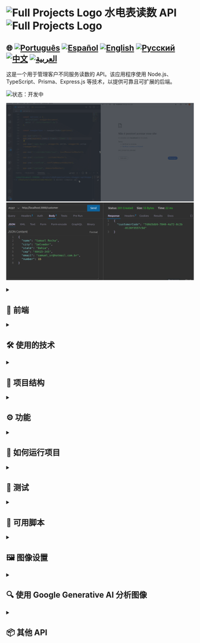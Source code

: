 # <img src="https://cdn-icons-png.flaticon.com/128/83/83522.png" alt="Full Projects Logo" width="42" height="30" /> 水电表读数 API <img src="https://cdn-icons-png.flaticon.com/128/83/83522.png" alt="Full Projects Logo" width="42" height="30" />

## 🌐 [![Português](https://img.shields.io/badge/Português-green)](https://github.com/SamuelRocha91/apiMeasureWaterAndGas/blob/main/README.md) [![Español](https://img.shields.io/badge/Español-yellow)](https://github.com/SamuelRocha91/apiMeasureWaterAndGas/blob/main/README_es.md) [![English](https://img.shields.io/badge/English-blue)](https://github.com/SamuelRocha91/apiMeasureWaterAndGas/blob/main/README_en.md) [![Русский](https://img.shields.io/badge/Русский-lightgrey)](https://github.com/SamuelRocha91/apiMeasureWaterAndGas/blob/main/README_ru.md) [![中文](https://img.shields.io/badge/中文-red)](https://github.com/SamuelRocha91/apiMeasureWaterAndGas/blob/main/README_ch.md) [![العربية](https://img.shields.io/badge/العربية-orange)](https://github.com/SamuelRocha91/apiMeasureWaterAndGas/blob/main/README_ar.md)

这是一个用于管理客户不同服务读数的 API。该应用程序使用 Node.js、TypeScript、Prisma、Express.js 等技术，以提供可靠且可扩展的后端。

![状态：开发中](https://img.shields.io/badge/status-%E5%BC%80%E5%8F%91%E4%B8%AD-yellow)

  ![API 运行情况](./src/gifs/apiMeasure.gif)
  ![创建客户的 POST 请求](./src/images/postCustomer.png)

<details>
  <summary><h2>📏 前端</h2></summary>
  
  - 📏 [Precision 应用程序 (React)](https://github.com/SamuelRocha91/precisionReactApplication/blob/main/README_ch.md) - 用于水电表读数的界面
  

</details>

<details>
  <summary><h2>🛠️ 使用的技术</h2></summary>

  - **Node.js**：用于服务器端的 JavaScript 运行环境。
  - **TypeScript**：JavaScript 的超集，为代码添加静态类型。
  - **Express.js**：用于 Node.js 的简约 Web 框架。
  - **Prisma**：一个 ORM，使数据库访问更简单。
  - **MySQL**：开发过程中使用的数据库。
  - **ESLint**：一个代码检查工具，帮助保持代码的整洁和标准。
  - **Jest**：用于测试的框架，确保代码质量。
  - **Mocha**：用于额外的测试。
  - **Google Generative AI**：集成用于分析计量器图像并提取读数的数值。
  - **Swagger**：集成用于生成 API 路由文档。

</details>

<details>
  <summary><h2>📁 项目结构</h2></summary>

  项目遵循模块化结构，便于维护和扩展。主要文件夹和文件如下：

  - `src/`：包含应用程序的源代码。
    - `controllers/`：处理请求的控制逻辑。
    - `db/`：生成 Prisma 实例以连接数据库供整个应用使用。
    - `exceptions/`：创建自定义异常，用于在应用运行时处理错误。
    - `interfaces/`：创建接口和类型，以管理函数的参数和返回值。
    - `middlewares/`：检查和处理的中间件函数。
    - `models/`：与数据库连接的逻辑。
    - `services/`：与 Prisma 交互并执行业务操作的服务层。
    - `routes/`：定义 API 路由。
    - `utils/`：实用功能，如图像处理和与 Google Generative AI 的交互。
    - `tests/`：用于检查功能的自动化测试。

</details>

<details>
  <summary><h2>⚙️ 功能</h2></summary>

  - **读数列表**：允许查看特定客户的所有读数，并按读数类型进行过滤。
  - **图像管理**：读数图像通过临时 URL 进行保存和提取，使用 Base64 编码。
  - **参数检查**：中间件用于检查输入参数，确保请求的完整性。
  - **使用 Google Generative AI 分析图像**：API 分析图像并提取消费值。

</details>

<details>
  <summary><h2>🚀 如何运行项目</h2></summary>

  ### 要求

  - Node.js
  - Docker（可选，用于开发环境）

  ### 安装步骤

  1. 克隆存储库：
      ```bash
      git clone https://github.com/SamuelRocha91/apiShopper.git
      cd apiMeasureWaterAndGas
      ```

  2. 安装依赖项：
      ```bash
      npm install
      ```

  3. 配置环境变量：
      - 创建一个 `.env` 文件，包含必要的配置。
      - 示例：
        ```env
        DATABASE_URL="file:./dev.db"
        GEMINI_API_KEY="您的_google_api_密钥"
        HOST="http://localhost:3000"
        ```

  4. 执行数据库迁移：
      ```bash
      npx prisma migrate dev
      ```

  5. 启动服务器：
      ```bash
      npm run dev
      ```

  ### Docker

  您可以使用 Docker 启动项目。请执行：

  ```bash
  docker-compose up --build
  ```

</details>

<details>
  <summary><h2>🧪 测试</h2></summary>

  测试使用 Jest 和 Mocha 执行。要运行所有测试，请执行：

  ```bash
  npm run test
  ```

</details>

<details>
  <summary><h2>📜 可用脚本</h2></summary>

  - `start`：启动应用程序。
  - `dev`：以开发模式启动应用程序。
  - `build`：将 TypeScript 代码编译为 JavaScript。
  - `lint`：运行 ESLint 检查代码。
  - `lint:fix`：运行 ESLint 并自动修复问题。
  - `prisma:generate`：生成 Prisma 类型。
  - `prisma:migrate`：执行数据库迁移。
  - `prisma:seed`：用初始数据填充数据库。
  - `docker`：安装依赖项，生成 Prisma 类型，执行迁移并启动服务器。
  - `test`：使用 Mocha 和 Jest 运行所有测试。

</details>

<details>
  <summary><h2>🖼️ 图像设置</h2></summary>

  用于保存和生成图像 URL 的实用功能：

  - **`saveBase64Image`**：将 Base64 图像保存到服务器上的文件中。
  - **`getImageUrl`**：生成访问图像的临时 URL。
  - **`extractMimeType`**：从 Base64 图像中提取 MIME 类型。
  - **`extractSize`**：计算 Base64 图像的大小。

</details>

<details>
  <summary><h2>🔍 使用 Google Generative AI 分析图像</h2></summary>

  **`checkMeasureValue`** 函数使用 Google Generative AI 分析读数图像并提取消费值。

  ```javascript
  async function checkMeasureValue(mime: string, base64: string): Promise<number> {
    const result = await model.generateContent([
      {
        inlineData: {
          mimeType: mime,
          data: base64
        }
      },
    ]);
    return result.content?.[0]?.text ?? 0;
  }
  ```

</details>

<details>
  <summary><h2>📦 其他 API</h2></summary>

  - 🏦 [用户管理 API](https://github.com/SamuelRocha91/paymentAPI/blob/main/README_ch.md)
  - 📦 [供应商 API](https://github.com/SamuelRocha91/sellerAPI/blob/main/README_ch.md)
  - 🎫 [购买 API](https://github.com/SamuelRocha91/consumerAPI/blob/main/README_ch.md)

</details>
